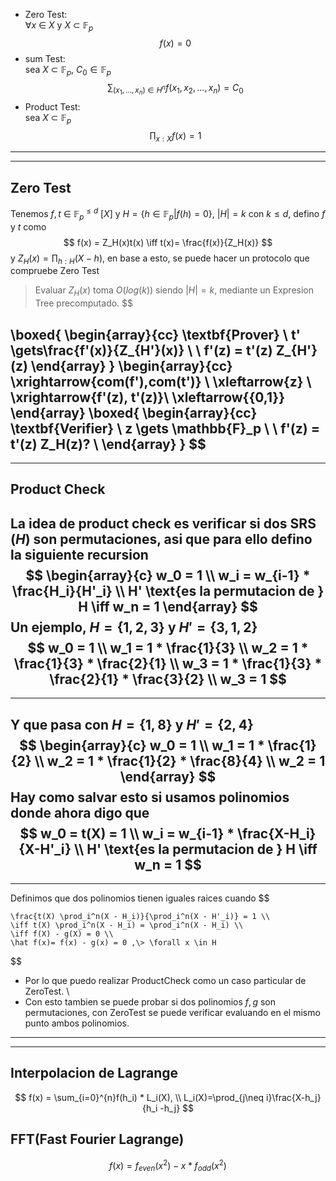  - Zero Test:\
    $\forall x$ $\in$ $X$ y $X$ $\subset$ $\mathbb{F}_p$
    $$
     f(x) = 0
    $$
 -  sum Test:\
    sea $X$ $\subset$ $\mathbb{F}_p$, $C_0 \in \mathbb{F}_p$
    $$
    \sum_{(x_1,...,x_n) \in H^n}  f(x_1,x_2,...,x_n) = C_0
    $$
- Product Test:\
    sea $X$ $\subset$ $\mathbb{F}_p$
    $$
    \prod_{x:X} f(x) = 1
    $$

---
---
## Zero Test
Tenemos $f,t$ $\in$ $\mathbb{F}_{p}^{\leq d}$ $\left[ X \right]$ y $H=\{h \in \mathbb{F}_p | f(h) = 0 \}$, $|H| = k$ con $k \leq d$, defino $f$ y $t$ como
$$
f(x) = Z_H(x)t(x) \iff t(x)= \frac{f(x)}{Z_H(x)}
$$
y $Z_H(x) = \prod_{h:H}(X-h)$, en base a esto, se puede hacer un protocolo que compruebe Zero Test

> Evaluar $Z_H(x)$ toma $O(log(k))$ siendo $|H| = k$, mediante un Expresion Tree precomputado.
$$

\boxed{
	\begin{array}{cc}
        \textbf{Prover} \\
       t' \gets\frac{f'(x)}{Z_{H'}(x)}  \\ \\
       f'(z) = t'(z) Z_{H'}(z)
    \end{array}
}
\begin{array}{cc}
    \xrightarrow{com(f'),com(t')} \\
    \xleftarrow{z} \\
    \xrightarrow{f'(z), t'(z)}\\
    \xleftarrow{\{0,1\}}
\end{array}
\boxed{
	\begin{array}{cc}
        \textbf{Verifier} \\
        z \gets \mathbb{F}_p  \\ \\
        f'(z) = t'(z) Z_H(z)? \\
    \end{array}
}
$$
---
---
## Product Check
La idea de product check es verificar si dos SRS ($H$) son permutaciones, asi que para ello defino la siguiente recursion
$$
\begin{array}{c}
    w_0 = 1 \\
    w_i = w_{i-1} * \frac{H_i}{H'_i} \\
    H' \text{es la permutacion de } H \iff w_n = 1
\end{array}
$$
Un ejemplo, $H = \{ 1, 2, 3\}$ y $H' = \{ 3, 1, 2\}$ 
$$
    w_0 = 1 \\
    w_1 = 1 * \frac{1}{3} \\
    w_2 =  1 * \frac{1}{3} * \frac{2}{1} \\
    w_3 =  1 * \frac{1}{3} * \frac{2}{1} * \frac{3}{2} \\
    w_3 = 1
$$
---
---
Y que pasa con $H = \{ 1, 8\}$ y $H' = \{ 2, 4\}$ 
$$
\begin{array}{c}
    w_0 = 1 \\
    w_1 = 1 * \frac{1}{2} \\
    w_2 =  1 * \frac{1}{2} * \frac{8}{4} \\
    w_2 = 1
\end{array}
$$
Hay como salvar esto si usamos polinomios donde ahora digo que
$$
    w_0 = t(X) = 1 \\
    w_i = w_{i-1} * \frac{X-H_i}{X-H'_i} \\
    H' \text{es la permutacion de } H \iff w_n = 1
$$
---
---
Definimos que dos polinomios tienen iguales raices cuando
$$

    \frac{t(X) \prod_i^n(X - H_i)}{\prod_i^n(X - H'_i)} = 1 \\
    \iff t(X) \prod_i^n(X - H_i) = \prod_i^n(X - H_i) \\
    \iff f(X) - g(X) = 0 \\
    \hat f(x)= f(x) - g(x) = 0 ,\> \forall x \in H
$$
 - Por lo que puedo realizar ProductCheck como un caso particular de ZeroTest. \
 - Con esto tambien se puede probar si dos polinomios $f, g$ son permutaciones, con ZeroTest se puede verificar evaluando en el mismo punto ambos polinomios.

---
---
 ## Interpolacion de Lagrange
 $$
    f(x) = \sum_{i=0}^{n}f(h_i) * L_i(X), \\  L_i(X)=\prod_{j\neq i}\frac{X-h_j}{h_i -h_j}
 $$
 ## FFT(Fast Fourier Lagrange)
 $$
    f(x)=f_{even}(x^2)-x*f_{odd}(x^2)
 $$